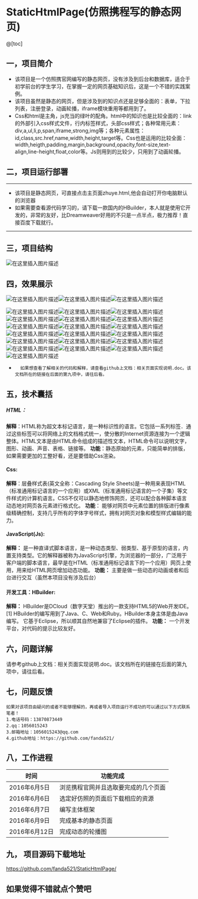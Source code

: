 # StaticHtmlPage(仿照携程写的静态网页)
@[toc]
## 一，项目简介
- 该项目是一个仿照携官网编写的静态网页，没有涉及到后台和数据库，适合于初学前台的学生学习，在掌握一定的网页基础知识后，这是一个不错的实践案例。
- 该项目虽然是静态的网页，但是涉及到的知识点还是足够全面的：表单，下拉列表，注册登录，动画轮播，iframe模块重用等都用到了。
- Css和html是主角，js充当的绿叶的配角。html中的知识也是比较全面的：link的外部引入css样式文件，行内标签样式，头部css样式；各种常用元素：div,a,ul,li,p,span,iframe,strong,img等；各种元素属性：id,class,src.href,name,width,height,target等。Css也是运用的比较全面：width,heigth,padding,margin,background,opacity,font-size,text-align,line-height,float,color等。Js则用到的比较少，只用到了动画轮播。
## 二，项目运行部署
--- 
- 该项目是静态网页，可直接点击主页面zhuye.html,他会自动打开你电脑默认的浏览器
- 如果需要查看源代码学习的，请下载一款国内的HBuilder，本人就是使用它开发的，非常的友好，比Dreamweaver好用的不只是一点半点，极力推荐！直接百度下载就行。
---

## 三，项目结构
![在这里插入图片描述](https://img-blog.csdnimg.cn/20191012192135408.png?x-oss-process=image/watermark,type_ZmFuZ3poZW5naGVpdGk,shadow_10,text_aHR0cHM6Ly9ibG9nLmNzZG4ubmV0L3FxXzM4MTcwNTI2,size_16,color_FFFFFF,t_70)
## 四，效果展示
![在这里插入图片描述](https://img-blog.csdnimg.cn/20191012201356901.png?x-oss-process=image/watermark,type_ZmFuZ3poZW5naGVpdGk,shadow_10,text_aHR0cHM6Ly9ibG9nLmNzZG4ubmV0L3FxXzM4MTcwNTI2,size_16,color_FFFFFF,t_70)![在这里插入图片描述](https://img-blog.csdnimg.cn/20191012201411374.png)![在这里插入图片描述](https://img-blog.csdnimg.cn/20191012201433450.png)

![在这里插入图片描述](https://img-blog.csdnimg.cn/20191012201456915.png?x-oss-process=image/watermark,type_ZmFuZ3poZW5naGVpdGk,shadow_10,text_aHR0cHM6Ly9ibG9nLmNzZG4ubmV0L3FxXzM4MTcwNTI2,size_16,color_FFFFFF,t_70)![在这里插入图片描述](https://img-blog.csdnimg.cn/20191012201525757.png?x-oss-process=image/watermark,type_ZmFuZ3poZW5naGVpdGk,shadow_10,text_aHR0cHM6Ly9ibG9nLmNzZG4ubmV0L3FxXzM4MTcwNTI2,size_16,color_FFFFFF,t_70)![在这里插入图片描述](https://img-blog.csdnimg.cn/20191012201536834.png?x-oss-process=image/watermark,type_ZmFuZ3poZW5naGVpdGk,shadow_10,text_aHR0cHM6Ly9ibG9nLmNzZG4ubmV0L3FxXzM4MTcwNTI2,size_16,color_FFFFFF,t_70)![在这里插入图片描述](https://img-blog.csdnimg.cn/20191012201547859.png?x-oss-process=image/watermark,type_ZmFuZ3poZW5naGVpdGk,shadow_10,text_aHR0cHM6Ly9ibG9nLmNzZG4ubmV0L3FxXzM4MTcwNTI2,size_16,color_FFFFFF,t_70)![在这里插入图片描述](https://img-blog.csdnimg.cn/20191012201605548.png?x-oss-process=image/watermark,type_ZmFuZ3poZW5naGVpdGk,shadow_10,text_aHR0cHM6Ly9ibG9nLmNzZG4ubmV0L3FxXzM4MTcwNTI2,size_16,color_FFFFFF,t_70)![在这里插入图片描述](https://img-blog.csdnimg.cn/20191012201616620.png?x-oss-process=image/watermark,type_ZmFuZ3poZW5naGVpdGk,shadow_10,text_aHR0cHM6Ly9ibG9nLmNzZG4ubmV0L3FxXzM4MTcwNTI2,size_16,color_FFFFFF,t_70)![在这里插入图片描述](https://img-blog.csdnimg.cn/20191012201627124.png?x-oss-process=image/watermark,type_ZmFuZ3poZW5naGVpdGk,shadow_10,text_aHR0cHM6Ly9ibG9nLmNzZG4ubmV0L3FxXzM4MTcwNTI2,size_16,color_FFFFFF,t_70)![在这里插入图片描述](https://img-blog.csdnimg.cn/20191012201655262.png?x-oss-process=image/watermark,type_ZmFuZ3poZW5naGVpdGk,shadow_10,text_aHR0cHM6Ly9ibG9nLmNzZG4ubmV0L3FxXzM4MTcwNTI2,size_16,color_FFFFFF,t_70)![在这里插入图片描述](https://img-blog.csdnimg.cn/20191012201707233.png?x-oss-process=image/watermark,type_ZmFuZ3poZW5naGVpdGk,shadow_10,text_aHR0cHM6Ly9ibG9nLmNzZG4ubmV0L3FxXzM4MTcwNTI2,size_16,color_FFFFFF,t_70)![在这里插入图片描述](https://img-blog.csdnimg.cn/20191012201716845.png?x-oss-process=image/watermark,type_ZmFuZ3poZW5naGVpdGk,shadow_10,text_aHR0cHM6Ly9ibG9nLmNzZG4ubmV0L3FxXzM4MTcwNTI2,size_16,color_FFFFFF,t_70)![在这里插入图片描述](https://img-blog.csdnimg.cn/20191012201728753.png)![在这里插入图片描述](https://img-blog.csdnimg.cn/20191012201740698.png?x-oss-process=image/watermark,type_ZmFuZ3poZW5naGVpdGk,shadow_10,text_aHR0cHM6Ly9ibG9nLmNzZG4ubmV0L3FxXzM4MTcwNTI2,size_16,color_FFFFFF,t_70)![在这里插入图片描述](https://img-blog.csdnimg.cn/20191012201750655.png?x-oss-process=image/watermark,type_ZmFuZ3poZW5naGVpdGk,shadow_10,text_aHR0cHM6Ly9ibG9nLmNzZG4ubmV0L3FxXzM4MTcwNTI2,size_16,color_FFFFFF,t_70)![在这里插入图片描述](https://img-blog.csdnimg.cn/20191012201800392.png?x-oss-process=image/watermark,type_ZmFuZ3poZW5naGVpdGk,shadow_10,text_aHR0cHM6Ly9ibG9nLmNzZG4ubmV0L3FxXzM4MTcwNTI2,size_16,color_FFFFFF,t_70)![在这里插入图片描述](https://img-blog.csdnimg.cn/20191012201813241.png)
![在这里插入图片描述](https://img-blog.csdnimg.cn/20191012201837931.png?x-oss-process=image/watermark,type_ZmFuZ3poZW5naGVpdGk,shadow_10,text_aHR0cHM6Ly9ibG9nLmNzZG4ubmV0L3FxXzM4MTcwNTI2,size_16,color_FFFFFF,t_70)![在这里插入图片描述](https://img-blog.csdnimg.cn/20191012201848404.png?x-oss-process=image/watermark,type_ZmFuZ3poZW5naGVpdGk,shadow_10,text_aHR0cHM6Ly9ibG9nLmNzZG4ubmV0L3FxXzM4MTcwNTI2,size_16,color_FFFFFF,t_70)![在这里插入图片描述](https://img-blog.csdnimg.cn/20191012201857854.png?x-oss-process=image/watermark,type_ZmFuZ3poZW5naGVpdGk,shadow_10,text_aHR0cHM6Ly9ibG9nLmNzZG4ubmV0L3FxXzM4MTcwNTI2,size_16,color_FFFFFF,t_70)![在这里插入图片描述](https://img-blog.csdnimg.cn/20191012201907624.png?x-oss-process=image/watermark,type_ZmFuZ3poZW5naGVpdGk,shadow_10,text_aHR0cHM6Ly9ibG9nLmNzZG4ubmV0L3FxXzM4MTcwNTI2,size_16,color_FFFFFF,t_70)
- 		如果想查看了解相关的代码和解释，请查看github上文档：相关页面实现说明.doc。该文档所在的链接在后面的第九项中，请往后看。



## 五，技术囊括
##### HTML：
**解释**：HTML称为超文本标记语言，是一种标识性的语言。它包括一系列标签．通过这些标签可以将网络上的文档格式统一，使分散的Internet资源连接为一个逻辑整体。HTML文本是由HTML命令组成的描述性文本，HTML命令可以说明文字，图形、动画、声音、表格、链接等。
**功能**：静态原始的元素，只能简单的排版，如果需要更加的工整好看，还是要借助Css渲染。
#### Css:
**解释**：层叠样式表(英文全称：Cascading Style Sheets)是一种用来表现HTML（标准通用标记语言的一个应用）或XML（标准通用标记语言的一个子集）等文件样式的计算机语言。CSS不仅可以静态地修饰网页，还可以配合各种脚本语言动态地对网页各元素进行格式化。
**功能**： 能够对网页中元素位置的排版进行像素级精确控制，支持几乎所有的字体字号样式，拥有对网页对象和模型样式编辑的能力。
#### JavaScript(Js):
**解释：** 是一种直译式脚本语言，是一种动态类型、弱类型、基于原型的语言，内置支持类型。它的解释器被称为JavaScript引擎，为浏览器的一部分，广泛用于客户端的脚本语言，最早是在HTML（标准通用标记语言下的一个应用）网页上使用，用来给HTML网页增加动态功能。
**功能：** 主要是做一些动态的动画或者和后台进行交互（虽然本项目没有涉及后台）
#### 开发工具：HBuilder:
**解释：** HBuilder是DCloud（数字天堂）推出的一款支持HTML5的Web开发IDE。 [1]  HBuilder的编写用到了Java、C、Web和Ruby。HBuilder本身主体是由Java编写。
它基于Eclipse，所以顺其自然地兼容了Eclipse的插件。
**功能：** 一个开发平台，对代码的提示比较友好。
## 六，问题详解
请参考github上文档：相关页面实现说明.doc。该文档所在的链接在后面的第九项中，请往后看。
## 七，问题反馈
	如果对该项目由疑问的或者不能够理解的，再或者导入项目运行不成功的可以通过以下方式联系笔者！
	1.电话号码：13870873449
	2.qq：1056015243
	3.邮箱地址：1056015243@qq.com
	4.github地址：https://github.com/fanda521/
## 八，工作进程
|时间|功能完成  |
|--|--|
|  2016年6月5日| 浏览携程官网并且选取要完成的几个页面 |
|  2016年6月6日| 选定好仿照的页面后下载相应的资源 |
|  2016年6月7日| 编写主体框架 |
|  2016年6月9日| 完成基本的静态页面 |
|  2016年6月12日| 完成动态的轮播图 |

## 九， 项目源码下载地址
<https://github.com/fanda521/StaticHtmlPage/>
## 如果觉得不错就点个赞吧
